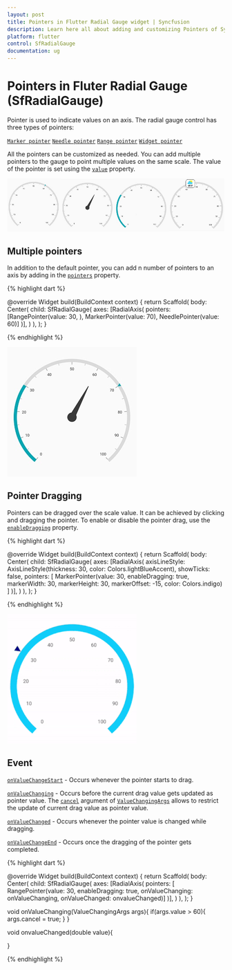 ```yaml
---
layout: post
title: Pointers in Flutter Radial Gauge widget | Syncfusion
description: Learn here all about adding and customizing Pointers of Syncfusion Flutter Radial Gauge (SfRadialGauge) widget and more.
platform: flutter
control: SfRadialGauge
documentation: ug
---
```


# Pointers in Fluter Radial Gauge (SfRadialGauge)

 Pointer is used to indicate values on an axis. The radial gauge control has three types of pointers: 

[`Marker pointer`](https://help.syncfusion.com/flutter/radial-gauge/marker-pointer)
[`Needle pointer`](https://help.syncfusion.com/flutter/radial-gauge/needle-pointer)
[`Range pointer`](https://help.syncfusion.com/flutter/radial-gauge/range-pointer)
[`Widget pointer`](https://help.syncfusion.com/flutter/radial-gauge/widget-pointer)

All the pointers can be customized as needed. You can add multiple pointers to the gauge to point multiple values on the same scale. The value of the pointer is set using the [`value`](https://pub.dev/documentation/syncfusion_flutter_gauges/latest/gauges/GaugePointer/value.html) property.

![multiple pointers](images/pointers/pointers.png)

## Multiple pointers

In addition to the default pointer, you can add n number of pointers to an axis by adding in the [`pointers`](https://pub.dev/documentation/syncfusion_flutter_gauges/latest/gauges/RadialAxis/pointers.html) property.

{% highlight dart %}

@override
Widget build(BuildContext context) {
  return Scaffold(
    body: Center(
              child: SfRadialGauge(
                axes: <RadialAxis>[RadialAxis(
                  pointers: <GaugePointer>[RangePointer(value: 30, ), 
                   MarkerPointer(value: 70),
                  NeedlePointer(value: 60)]
                )],
              )
            ),
          );
        }

{% endhighlight %}

![multiple pointers](images/pointers/multiple_pointer.jpg)

## Pointer Dragging

Pointers can be dragged over the scale value. It can be achieved by clicking and dragging the pointer. To enable or disable the pointer drag, use the [`enableDragging`](https://pub.dev/documentation/syncfusion_flutter_gauges/latest/gauges/GaugePointer/enableDragging.html) property.

{% highlight dart %}

@override
Widget build(BuildContext context) {
  return Scaffold(
    body: Center(
              child: SfRadialGauge(
                axes: <RadialAxis>[RadialAxis( 
                 axisLineStyle: AxisLineStyle(thickness: 30, color: Colors.lightBlueAccent), 
                 showTicks: false,
                 pointers: <GaugePointer>[
                   MarkerPointer(value: 30, enableDragging: true, 
                   markerWidth: 30, markerHeight: 30, markerOffset: -15,
                   color: Colors.indigo)
                 ]
                )],
              )
            ),
          );
        }


{% endhighlight %}

![pointer dragging](images/pointers/pointer-interaction.gif)

## Event

[`onValueChangeStart`](https://pub.dev/documentation/syncfusion_flutter_gauges/latest/gauges/GaugePointer/onValueChangeStart.html) - Occurs whenever the pointer starts to drag.

[`onValueChanging`](https://pub.dev/documentation/syncfusion_flutter_gauges/latest/gauges/GaugePointer/onValueChanging.html) - Occurs before the current drag value gets updated as pointer value. The [`cancel`](https://pub.dev/documentation/syncfusion_flutter_gauges/latest/gauges/ValueChangingArgs/cancel.html) argument of [`ValueChangingArgs`](https://pub.dev/documentation/syncfusion_flutter_gauges/latest/gauges/ValueChangingArgs-class.html) allows to restrict the update of current drag value as pointer value.

[`onValueChanged`](https://pub.dev/documentation/syncfusion_flutter_gauges/latest/gauges/GaugePointer/onValueChanged.html) - Occurs whenever the pointer value is changed while dragging.

[`onValueChangeEnd`](https://pub.dev/documentation/syncfusion_flutter_gauges/latest/gauges/GaugePointer/onValueChangeEnd.html) - Occurs once the dragging of the pointer gets completed.

{% highlight dart %}

@override
Widget build(BuildContext context) {
  return Scaffold(
    body: Center(
              child: SfRadialGauge(
                axes: <RadialAxis>[RadialAxis(
                  pointers: <GaugePointer>[ RangePointer(value: 30, 
                  enableDragging: true,
                  onValueChanging: onValueChanging,
                  onValueChanged: onvalueChanged)]
                )],
              )
            ),
          );
        }

void onValueChanging(ValueChangingArgs args){
  if(args.value > 60){
      args.cancel = true;
  }
}

void onvalueChanged(double value){

}

{% endhighlight %}


